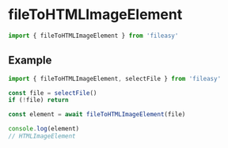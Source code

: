 # fileToHTMLImageElement

```ts
import { fileToHTMLImageElement } from 'fileasy'
```

## Example​

```ts
import { fileToHTMLImageElement, selectFile } from 'fileasy'

const file = selectFile()
if (!file) return

const element = await fileToHTMLImageElement(file)

console.log(element)
// HTMLImageElement
```
